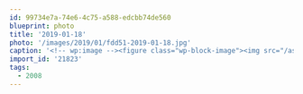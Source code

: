 ```yaml
---
id: 99734e7a-74e6-4c75-a588-edcbb74de560
blueprint: photo
title: '2019-01-18'
photo: '/images/2019/01/fdd51-2019-01-18.jpg'
caption: '<!-- wp:image --><figure class="wp-block-image"><img src="/assets/images/2019/01/fdd51-2019-01-18.jpg" /></figure><!-- /wp:image --><!-- wp:paragraph --><p>The rap group that never made it to the big leagues. Just call me DJ Spark, cause that''s a welding helmet I''m wearing, yo. #2008</p><!-- /wp:paragraph -->'
import_id: '21823'
tags:
  - 2008
---
```

